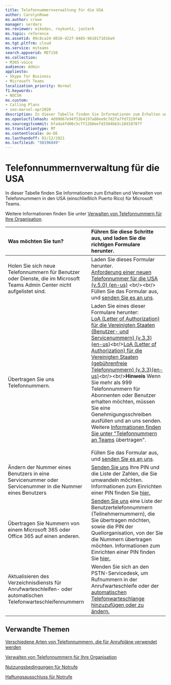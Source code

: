 ```yaml
---
title: Telefonnummernverwaltung für die USA
author: CarolynRowe
ms.author: crowe
manager: serdars
ms.reviewer: mikedav, roykuntz, jastark
ms.topic: reference
ms.assetid: 09c8ca24-d018-422f-8485-9610171016a9
ms.tgt.pltfrm: cloud
ms.service: msteams
search.appverid: MET150
ms.collection:
- M365-voice
audience: Admin
appliesto:
- Skype for Business
- Microsoft Teams
localization_priority: Normal
f1.keywords:
- NOCSH
ms.custom:
- Calling Plans
- seo-marvel-apr2020
description: In dieser Tabelle finden Sie Informationen zum Erhalten und Verwalten von Telefonnummern in den USA (einschließlich Puerto Rico) für Microsoft Teams.
ms.openlocfilehash: 4d99067e94f53b4197a08ee9c7d2fa7fd7329f48
ms.sourcegitcommit: bfada4fd06c5cff12b0eefd3384bb3c10d10787f
ms.translationtype: MT
ms.contentlocale: de-DE
ms.lasthandoff: 02/12/2021
ms.locfileid: "50196849"
---
```

# <a name="phone-number-management-for-the-united-states"></a>Telefonnummernverwaltung für die USA

In dieser Tabelle finden Sie Informationen zum Erhalten und Verwalten von Telefonnummern in den USA (einschließlich Puerto Rico) für Microsoft Teams.

Weitere Informationen finden Sie unter [Verwalten von Telefonnummern für Ihre Organisation](manage-phone-numbers-for-your-organization.md).
  
| Was möchten Sie tun? | Führen Sie diese Schritte aus, und laden Sie die richtigen Formulare herunter. |
|:-----|:-----|
|Holen Sie sich neue Telefonnummern für Benutzer oder Dienste, die im Microsoft Teams Admin Center nicht aufgelistet sind.  <br/> |Laden Sie dieses Formular herunter.<br/>  [Anforderung einer neuen Telefonnummer für die USA (v.5.0) (en-us)](https://github.com/MicrosoftDocs/OfficeDocs-SkypeForBusiness/blob/live/Teams/downloads/new-number-request-forms/new-phone-number-request-for-the-united-states-(v.5.0)-(en-us).pdf?raw=true) <br/><br/> Füllen Sie das Formular aus, und [senden Sie es an uns](mailto:gcstnmsd@microsoft.com). |
|Übertragen Sie uns Telefonnummern.  <br/> | Laden Sie eines dieser Formulare herunter: <br/> [LoA (Letter of Authorization) für die Vereinigten Staaten (Benutzer- und Servicenummern) (v.3.3)(en-us)](https://github.com/MicrosoftDocs/OfficeDocs-SkypeForBusiness/blob/live/Teams/downloads/LOA-forms/letter-of-authorization-(loa)-for-the-u.s.-(user-and-service-numbers)-(v.3.3)-(en-us).pdf?raw=true)<br/>[LoA (Letter of Authorization) für die Vereinigten Staaten (gebührenfreie Telefonnummern) (v.3.3)(en-us)](https://github.com/MicrosoftDocs/OfficeDocs-SkypeForBusiness/blob/live/Teams/downloads/LOA-forms/letter-of-authorization-(loa)-for-the-u.s.-(toll-free-numbers)-(v.3.3)-(en-us).pdf?raw=true)<br/><br/>**Hinweis** Wenn Sie mehr als 999 Telefonnummern für Abonnenten oder Benutzer erhalten möchten, müssen Sie eine Genehmigungsschreiben ausfüllen und an uns senden. Weitere [Informationen finden Sie unter "Telefonnummern an Teams](../phone-number-calling-plans/transfer-phone-numbers-to-teams.md) übertragen".          <br/>  <br/>   Füllen Sie das Formular aus, und [senden Sie es an uns](mailto:ptn@microsoft.com).  <br/> |
|Ändern der Nummer eines Benutzers in eine Servicenummer oder Servicenummer in die Nummer eines Benutzers  <br/> |[Senden Sie uns](mailto:ptn@microsoft.com) Ihre PIN und die Liste der Zahlen, die Sie umwandeln möchten. Informationen zum Einrichten einer PIN finden Sie [hier.](../phone-number-calling-plans/port-order-overview.md#can-i-port-out-my-numbers-from-teams-to-a-different-phone-service-provider-or-carrier)  <br/> |
|Übertragen Sie Nummern von einem Microsoft 365 oder Office 365 auf einen anderen.  <br/> |[Senden Sie uns](mailto:ptn@microsoft.com) eine Liste der Benutzertelefonnummern (Teilnehmernummern), die Sie übertragen möchten, sowie die PIN der Quellorganisation, von der Sie die Nummern übertragen möchten. Informationen zum Einrichten einer PIN finden Sie [hier.](../phone-number-calling-plans/port-order-overview.md#can-i-port-out-my-numbers-from-teams-to-a-different-phone-service-provider-or-carrier)  <br/> |
|Aktualisieren des Verzeichnisdiensts für Anrufwarteschleifen- oder automatischen Telefonwarteschleifennummern|Wenden Sie sich an den PSTN-Servicedesk, um Rufnummern in der Anrufwarteschleife oder der [automatischen Telefonwarteschlange hinzuzufügen oder zu ändern.](contact-pstn-service-desk.md) |

## <a name="related-topics"></a>Verwandte Themen

[Verschiedene Arten von Telefonnummern, die für Anrufpläne verwendet werden](../different-kinds-of-phone-numbers-used-for-calling-plans.md)

[Verwalten von Telefonnummern für Ihre Organisation](manage-phone-numbers-for-your-organization.md)

[Nutzungsbedingungen für Notrufe](../emergency-calling-terms-and-conditions.md)
  
[Haftungsausschluss für Notrufe](https://download.microsoft.com/download/a/8/0/a807c43d-2177-4fe0-8732-86b3784ae6e5/emergency-calling-label-(en-us)-(v.1.0).zip)
